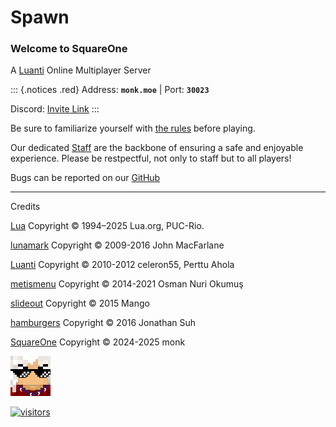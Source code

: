 # Spawn

### Welcome to SquareOne

A [Luanti](https://www.luanti.org/) Online Multiplayer Server

::: {.notices .red}
Address: **`monk.moe`** | Port: **`30023`**

Discord: [Invite Link](https://discord.gg/pE4Tu3cf23)
:::

Be sure to familiarize yourself with [the rules](/pages/rules.html) before playing.

Our dedicated [Staff](/pages/staff.html) are the backbone of ensuring a safe and enjoyable experience. Please be restpectful, not only to staff but to all players!

Bugs can be reported on our [GitHub](https://github.com/monk-afk/SquareOne/issues)

___

Credits

[Lua](https://www.lua.org/license.html) Copyright © 1994–2025 Lua.org, PUC-Rio.

[lunamark](https://github.com/jgm/lunamark/blob/master/LICENSE) Copyright © 2009-2016 John MacFarlane

[Luanti](https://github.com/luanti-org/luanti/blob/master/LICENSE.txt) Copyright © 2010-2012 celeron55, Perttu Ahola

[metismenu](https://github.com/onokumus/metismenu/blob/master/LICENSE) Copyright © 2014-2021 Osman Nuri Okumuş

[slideout](https://github.com/Mango/slideout/blob/master/LICENSE) Copyright © 2015 Mango

[hamburgers](https://github.com/jonsuh/hamburgers/blob/master/LICENSE) Copyright © 2016 Jonathan Suh

[SquareOne](https://github.com/monk-afk/SquareOne/blob/main/LICENSE) Copyright © 2024-2025 monk

![monk with pixel glasses](/images/squareone_pixelmonk.png)

[![visitors](https://api.visitorbadge.io/api/visitors?path=squareone.moe&countColor=%%23d60000)](https://visitorbadge.io/status?path=squareone.moe)

